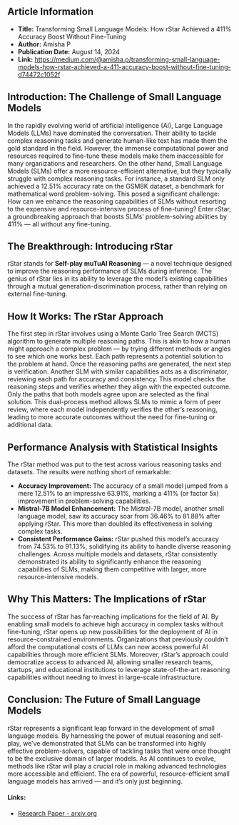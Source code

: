 ## Article Information
- **Title:** Transforming Small Language Models: How rStar Achieved a 411% Accuracy Boost Without Fine-Tuning
- **Author:** Amisha P
- **Publication Date:** August 14, 2024
- **Link:** https://medium.com/@amisha.p/transforming-small-language-models-how-rstar-achieved-a-411-accuracy-boost-without-fine-tuning-d74472c1052f
## Introduction: The Challenge of Small Language Models
In the rapidly evolving world of artificial intelligence (AI), Large Language Models (LLMs) have dominated the conversation. Their ability to tackle complex reasoning tasks and generate human-like text has made them the gold standard in the field. However, the immense computational power and resources required to fine-tune these models make them inaccessible for many organizations and researchers.
On the other hand, Small Language Models (SLMs) offer a more resource-efficient alternative, but they typically struggle with complex reasoning tasks. For instance, a standard SLM only achieved a 12.51% accuracy rate on the GSM8K dataset, a benchmark for mathematical word problem-solving.
This posed a significant challenge: How can we enhance the reasoning capabilities of SLMs without resorting to the expensive and resource-intensive process of fine-tuning? Enter rStar, a groundbreaking approach that boosts SLMs’ problem-solving abilities by 411% — all without any fine-tuning.
## The Breakthrough: Introducing rStar
rStar stands for **Self-play muTuAl Reasoning** — a novel technique designed to improve the reasoning performance of SLMs during inference. The genius of rStar lies in its ability to leverage the model’s existing capabilities through a mutual generation-discrimination process, rather than relying on external fine-tuning.
## How It Works: The rStar Approach
The first step in rStar involves using a Monte Carlo Tree Search (MCTS) algorithm to generate multiple reasoning paths. This is akin to how a human might approach a complex problem — by trying different methods or angles to see which one works best. Each path represents a potential solution to the problem at hand.
Once the reasoning paths are generated, the next step is verification. Another SLM with similar capabilities acts as a discriminator, reviewing each path for accuracy and consistency. This model checks the reasoning steps and verifies whether they align with the expected outcome. Only the paths that both models agree upon are selected as the final solution.
This dual-process method allows SLMs to mimic a form of peer review, where each model independently verifies the other’s reasoning, leading to more accurate outcomes without the need for fine-tuning or additional data.
## Performance Analysis with Statistical Insights
The rStar method was put to the test across various reasoning tasks and datasets. The results were nothing short of remarkable:
- **Accuracy Improvement:** The accuracy of a small model jumped from a mere 12.51% to an impressive 63.91%, marking a 411% (or factor 5x) improvement in problem-solving capabilities.
- **Mistral-7B Model Enhancement:** The Mistral-7B model, another small language model, saw its accuracy soar from 36.46% to 81.88% after applying rStar. This more than doubled its effectiveness in solving complex tasks.
- **Consistent Performance Gains:** rStar pushed this model’s accuracy from 74.53% to 91.13%, solidifying its ability to handle diverse reasoning challenges.
Across multiple models and datasets, rStar consistently demonstrated its ability to significantly enhance the reasoning capabilities of SLMs, making them competitive with larger, more resource-intensive models.
## Why This Matters: The Implications of rStar
The success of rStar has far-reaching implications for the field of AI. By enabling small models to achieve high accuracy in complex tasks without fine-tuning, rStar opens up new possibilities for the deployment of AI in resource-constrained environments. Organizations that previously couldn’t afford the computational costs of LLMs can now access powerful AI capabilities through more efficient SLMs.
Moreover, rStar’s approach could democratize access to advanced AI, allowing smaller research teams, startups, and educational institutions to leverage state-of-the-art reasoning capabilities without needing to invest in large-scale infrastructure.
## Conclusion: The Future of Small Language Models
rStar represents a significant leap forward in the development of small language models. By harnessing the power of mutual reasoning and self-play, we’ve demonstrated that SLMs can be transformed into highly effective problem-solvers, capable of tackling tasks that were once thought to be the exclusive domain of larger models.
As AI continues to evolve, methods like rStar will play a crucial role in making advanced technologies more accessible and efficient. The era of powerful, resource-efficient small language models has arrived — and it’s only just beginning.
#### Links:
  - [Research Paper - arxiv.org](https://arxiv.org/pdf/2408.06195)